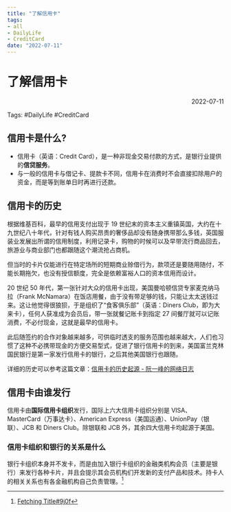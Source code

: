 ```yaml
---
title: "了解信用卡"
tags:
- all
- DailyLife
- CreditCard
date: "2022-07-11"
---
```

# 了解信用卡

<div align="right"> 2022-07-11</div>

Tags: #DailyLife #CreditCard

## 信用卡是什么?
- 信用卡（英语：Credit Card），是一种非现金交易付款的方式，是银行业提供的**信贷服务**。
- 与一般的信用卡与借记卡、提款卡不同，信用卡在消费时不会直接扣除用户的资金，而是等到账单日时再进行还款。

## 信用卡的历史
根据维基百科，最早的信用支付出现于 19 世纪末的资本主义重镇英国，大约在十九世纪八十年代，针对有钱人购买昂贵的奢侈品却没有随身携带那么多钱，英国服装业发展出所谓的信用制度，利用记录卡，购物的时候可以及早带流行商品回去，旅游业与商业部门也都跟随这个潮流抢占商机。

但当时的卡片仅能进行在特定场所的短期商业赊借行为，款项还是要随用随付，不能长期拖欠，也没有授信额度，完全是依赖富裕人口的资本信用而设计。

20 世纪 50 年代，第一张针对大众的信用卡出现，美国曼哈顿信贷专家麦克纳马拉（Frank McNamara）在饭店用餐，由于没有带足够的钱，只能让太太送钱过来。这让他觉得很狼狈，于是组织了“食客俱乐部”（英语：Diners Club，即为大来卡），任何人获准成为会员后，带一张就餐记账卡到指定 27 间餐厅就可以记账消费，不必付现金，这就是最早的信用卡。

此后随签约的合作对象越来越多，可供临时透支的服务范围也越来越大，人们也习惯了这种不必携带现金的方便交易型式，促进了银行信用卡的到来，美国富兰克林国民银行是第一家发行信用卡的银行，之后其他美国银行也跟随。

详细的历史可以参考这篇文章：[信用卡的历史起源 - 阮一峰的网络日志](http://www.ruanyifeng.com/blog/2019/07/origin-of-credit-card.html)

## 信用卡由谁发行
信用卡由**国际信用卡组织**发行，国际上六大信用卡组织分别是 VISA、MasterCard（万事达卡）、American Express（美国运通）、UnionPay（银联）、JCB 和 Diners Club。除银联和 JCB 外，其余四大信用卡均起源于美国。

### 信用卡组织和银行的关系是什么
银行卡组织本身并不发卡，而是由加入银行卡组织的金融类机构会员（主要是银行）来发行各种卡片，并且会提示其会员机构们开发新的支付产品和技术。持卡人的相关关系也有各金融机构自己负责管理。[^1]







[^1]: [Fetching Title#9j0f](https://zhuanlan.zhihu.com/p/32120593)